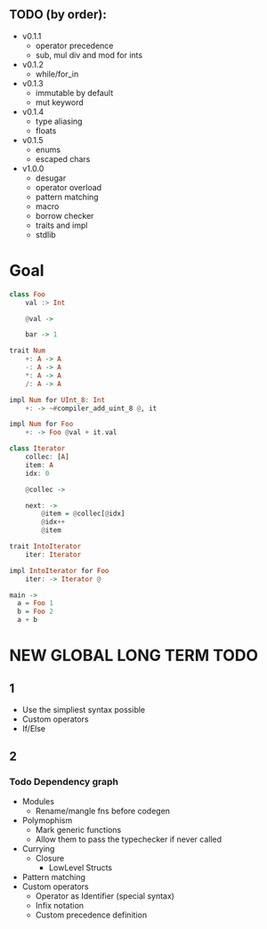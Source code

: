 
## TODO (by order):

- v0.1.1
    - operator precedence
    - sub, mul div and mod for ints
- v0.1.2
    - while/for_in
- v0.1.3
    - immutable by default
    - mut keyword
- v0.1.4
    - type aliasing
    - floats
- v0.1.5
    - enums
    - escaped chars
- v1.0.0
    - desugar
    - operator overload
    - pattern matching
    - macro
    - borrow checker
    - traits and impl
    - stdlib

# Goal

```haskell
class Foo
    val :> Int

    @val ->

    bar -> 1

trait Num
    +: A -> A
    -: A -> A
    *: A -> A
    /: A -> A

impl Num for UInt_8: Int
    +: -> ~#compiler_add_uint_8 @, it

impl Num for Foo
    +: -> Foo @val + it.val

class Iterator
    collec: [A]
    item: A
    idx: 0

    @collec ->

    next: -> 
        @item = @collec[@idx]
        @idx++
        @item

trait IntoIterator
    iter: Iterator

impl IntoIterator for Foo
    iter: -> Iterator @

main ->
  a = Foo 1
  b = Foo 2
  a + b
```

# NEW GLOBAL LONG TERM TODO

## 1
  - Use the simpliest syntax possible
  - Custom operators
  - If/Else

## 2

### Todo Dependency graph
  - Modules
    - Rename/mangle fns before codegen
  - Polymophism
    - Mark generic functions
    - Allow them to pass the typechecker if never called
  - Currying
    - Closure
        - LowLevel Structs
  - Pattern matching
  - Custom operators
    - Operator as Identifier (special syntax)
    - Infix notation 
    - Custom precedence definition
